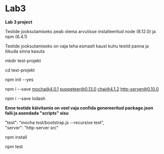 # Lab3
<b>Lab 3 project</b>

Testide jooksutamiseks peab olema arvutisse installeeritud node (8.12.0) ja npm (6.4.1)

Testide jooksutamiseks on vaja teha esmaslt kaust kuhu testid panna ja liikuda sinna kasuta

mkdir test-projekt

cd test-projekt

npm init --yes

npm i --save mocha@4.0.1 puppeteer@0.13.0 chai@4.1.2 http-server@0.10.0

npm i --save lodash

<b>Enne testide käivitamis on veel vaja confida genereeritud package.json faili ja asendada "scripts" sisu</b>

"test": "mocha test/bootstrap.js --recursive test",  
"server": "http-server src"

npm install

npm test
